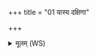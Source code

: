 +++
title = "01 यास्य दक्षिणा"

+++
<details><summary>मूलम् (WS)</summary>

यास्य दक्षिणा हनुः सा जुहूर्या ददर्यासम् ॥ १ ॥
</details>